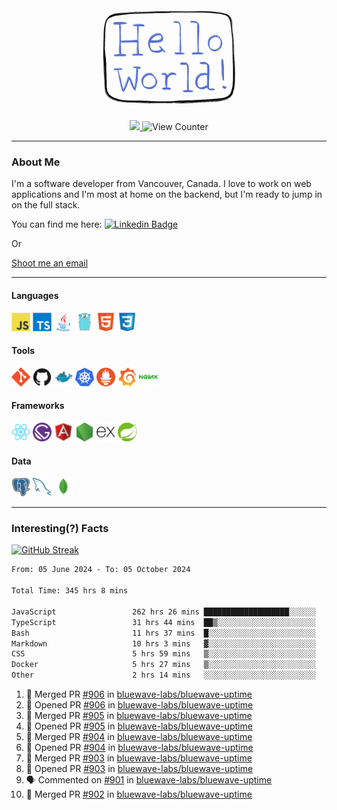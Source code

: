 <div align="center">
    <img src="./img/hello_world.webp" height="200px" width="">
    <div>
        <a href="https://www.linkedin.com/in/ajhollid">
            <img src="https://img.shields.io/badge/LinkedIn-blue"/>
        </a>
        <img src="https://komarev.com/ghpvc/?username=ajhollid&color=yellow" alt="View Counter">
    </div>
</div>

---

### About Me

I'm a software developer from Vancouver, Canada. I love to work on web applications and I'm most at home on the backend, but I'm ready to jump in on the full stack.

You can find me here: [![Linkedin Badge](https://img.shields.io/badge/-ajhollid-blue?style=flat&logo=Linkedin&logoColor=white)](https://www.linkedin.com/in/ajhollid)

Or

[Shoot me an email](mailto:ajhollid@gmail.com)

---

#### Languages

<div>
    <img src="./img/devicons/javascript-original.svg" width=30 height=30 alt="JavaScript">
    <img src="/img/devicons/typescript-original.svg" width=30 height=30 alt="TypeScript">
    <img src="./img/devicons/java-original.svg" width=30 height=30 alt="Java">
    <img src="./img/devicons/go-original.svg" width=30 height=30 alt="Golang">
    <img src="./img/devicons/html5-original.svg" width=30 height=30 alt="HTML 5">
    <img src="./img/devicons/css3-original.svg" width=30 height=30 alt="CSS 3">
</div>

#### Tools

<div>
    <img src="./img/devicons/git-original.svg" width=30 height=30 alt="Git">
    <img src="./img/devicons/github-original.svg" width=30 height=30 alt="Github">
    <img src="./img/devicons/docker-original.svg" width=30 
    height=30 alt="Docker">
    <img src="./img/devicons/kubernetes-original.svg" width=30 height=30 alt="K8">
    <img src="./img/devicons/prometheus-original.svg" width=30 height=30 alt="Prometheus">
    <img src="./img/devicons/grafana-original.svg" width=30 height=30 alt="Grafana">
    <img src="./img/devicons/nginx-original.svg" width=30 height=30 alt="Nginx">
</div>

#### Frameworks

<div>
    <img src="./img/devicons/react-original.svg" width=30 height=30 alt="React">
    <img src="./img/devicons/gatsby-original.svg" width=30 height=30 alt="Gatsby">
    <img src="./img/devicons/angularjs-original.svg" width=30 height=30 alt="AngularJS">
    <img src="./img/devicons/nodejs-original.svg" width=30 height=30 alt="NodeJS">
    <img src="./img/devicons/express-original.svg" width=30 height=30 alt="Express">
    <img src="./img/devicons/spring-original.svg" width=30 height=30 alt="Spring">
</div>

#### Data

<div>
    <img src="./img/devicons/postgresql-original.svg" width=30 height=30 alt="Postgresql">
    <img src="./img/devicons/mysql-original.svg" width=30 height=30 alt="Mysql">
    <img src="./img/devicons/mongodb-original.svg" width=30 height=30 alt="MongoDB">
</div>

---

### Interesting(?) Facts

[![GitHub Streak](http://github-readme-streak-stats.herokuapp.com?user=ajhollid)](https://git.io/streak-stats)

 <!--START_SECTION:waka-->

```txt
From: 05 June 2024 - To: 05 October 2024

Total Time: 345 hrs 8 mins

JavaScript                 262 hrs 26 mins ███████████████████░░░░░░   75.55 %
TypeScript                 31 hrs 44 mins  ██▒░░░░░░░░░░░░░░░░░░░░░░   09.14 %
Bash                       11 hrs 37 mins  █░░░░░░░░░░░░░░░░░░░░░░░░   03.35 %
Markdown                   10 hrs 3 mins   ▓░░░░░░░░░░░░░░░░░░░░░░░░   02.90 %
CSS                        5 hrs 59 mins   ▒░░░░░░░░░░░░░░░░░░░░░░░░   01.72 %
Docker                     5 hrs 27 mins   ▒░░░░░░░░░░░░░░░░░░░░░░░░   01.57 %
Other                      2 hrs 14 mins   ░░░░░░░░░░░░░░░░░░░░░░░░░   00.64 %
```

<!--END_SECTION:waka-->


<!--START_SECTION:activity-->
1. 🎉 Merged PR [#906](https://github.com/bluewave-labs/bluewave-uptime/pull/906) in [bluewave-labs/bluewave-uptime](https://github.com/bluewave-labs/bluewave-uptime)
2. 💪 Opened PR [#906](https://github.com/bluewave-labs/bluewave-uptime/pull/906) in [bluewave-labs/bluewave-uptime](https://github.com/bluewave-labs/bluewave-uptime)
3. 🎉 Merged PR [#905](https://github.com/bluewave-labs/bluewave-uptime/pull/905) in [bluewave-labs/bluewave-uptime](https://github.com/bluewave-labs/bluewave-uptime)
4. 💪 Opened PR [#905](https://github.com/bluewave-labs/bluewave-uptime/pull/905) in [bluewave-labs/bluewave-uptime](https://github.com/bluewave-labs/bluewave-uptime)
5. 🎉 Merged PR [#904](https://github.com/bluewave-labs/bluewave-uptime/pull/904) in [bluewave-labs/bluewave-uptime](https://github.com/bluewave-labs/bluewave-uptime)
6. 💪 Opened PR [#904](https://github.com/bluewave-labs/bluewave-uptime/pull/904) in [bluewave-labs/bluewave-uptime](https://github.com/bluewave-labs/bluewave-uptime)
7. 🎉 Merged PR [#903](https://github.com/bluewave-labs/bluewave-uptime/pull/903) in [bluewave-labs/bluewave-uptime](https://github.com/bluewave-labs/bluewave-uptime)
8. 💪 Opened PR [#903](https://github.com/bluewave-labs/bluewave-uptime/pull/903) in [bluewave-labs/bluewave-uptime](https://github.com/bluewave-labs/bluewave-uptime)
9. 🗣 Commented on [#901](https://github.com/bluewave-labs/bluewave-uptime/issues/901#issuecomment-2385483397) in [bluewave-labs/bluewave-uptime](https://github.com/bluewave-labs/bluewave-uptime)
10. 🎉 Merged PR [#902](https://github.com/bluewave-labs/bluewave-uptime/pull/902) in [bluewave-labs/bluewave-uptime](https://github.com/bluewave-labs/bluewave-uptime)
<!--END_SECTION:activity-->
